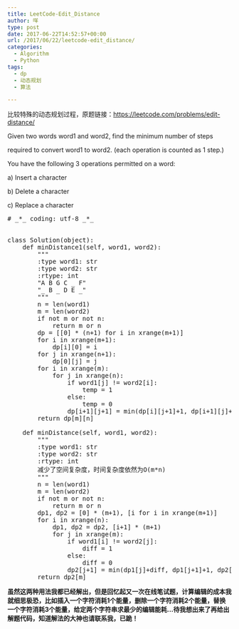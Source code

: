 ```yaml
---
title: LeetCode-Edit_Distance
author: 咩
type: post
date: 2017-06-22T14:52:57+00:00
url: /2017/06/22/leetcode-edit_distance/
categories:
  - Algorithm
  - Python
tags:
  - dp
  - 动态规划
  - 算法

---
```

比较特殊的动态规划过程，原题链接：<https://leetcode.com/problems/edit-distance/>
  
Given two words word1 and word2, find the minimum number of steps
  
required to convert word1 to word2. (each operation is counted as 1 step.)

You have the following 3 operations permitted on a word:

a) Insert a character
  
b) Delete a character
  
c) Replace a character

<pre class="lang:python decode:1"># _*_ coding: utf-8 _*_


class Solution(object):
    def minDistance1(self, word1, word2):
        """
        :type word1: str
        :type word2: str
        :rtype: int
        "A B G C _ F"
        "_ B _ D E _"
        """
        n = len(word1)
        m = len(word2)
        if not m or not n:
            return m or n
        dp = [[0] * (n+1) for i in xrange(m+1)]
        for i in xrange(m+1):
            dp[i][0] = i
        for j in xrange(n+1):
            dp[0][j] = j
        for i in xrange(m):
            for j in xrange(n):
                if word1[j] != word2[i]:
                    temp = 1
                else:
                    temp = 0
                dp[i+1][j+1] = min(dp[i][j+1]+1, dp[i+1][j]+1, dp[i][j]+temp)
        return dp[m][n]

    def minDistance(self, word1, word2):
        """
        :type word1: str
        :type word2: str
        :rtype: int
        减少了空间复杂度，时间复杂度依然为O(m*n)
        """
        n = len(word1)
        m = len(word2)
        if not m or not n:
            return m or n
        dp1, dp2 = [0] * (m+1), [i for i in xrange(m+1)]
        for i in xrange(n):
            dp1, dp2 = dp2, [i+1] * (m+1)
            for j in xrange(m):
                if word1[i] != word2[j]:
                    diff = 1
                else:
                    diff = 0
                dp2[j+1] = min(dp1[j]+diff, dp1[j+1]+1, dp2[j]+1)
        return dp2[m]
</pre>

**虽然这两种用法我都已经解出，但是回忆起又一次在线笔试题，计算编辑的成本我就细思极恐，比如插入一个字符消耗1个能量，删除一个字符消耗2个能量，替换一个字符消耗3个能量，给定两个字符串求最少的编辑能耗&#8230;待我想出来了再给出解题代码，知道解法的大神也请联系我，已跪！**
